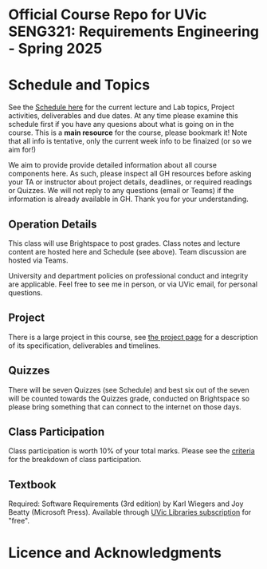 # Official Course Repo for UVic SENG321: Requirements Engineering - Spring 2025


# Schedule and Topics

See the [Schedule here](https://docs.google.com/document/d/1lIAfkCLYb_OpMs9Pn2eJzIaVxkIIcArO9WCxwbiTwMM/edit?usp=sharing) for the current lecture and Lab topics, Project activities, deliverables and due dates. At any time please examine this schedule first if you have any quesions about what is going on in the course. This is a **main resource** for the course, please bookmark it! Note that all info is tentative, only the current week info to be finaized (or so we aim for!)

We aim to provide provide detailed information about all course components here. As such, please inspect all GH resources before asking your TA or instructor about project details, deadlines, or required readings or Quizzes. We will not reply to any questions (email or Teams) if the information is already available in GH. Thank you for your understanding. 

## Operation Details
This class will use Brightspace to post grades. Class notes and lecture content are hosted here and Schedule (see above). Team discussion are hosted via Teams. 

University and department policies on professional conduct and integrity are applicable. Feel free to see me in person, or via UVic email, for personal questions.

## Project
There is a large project in this course, see [the project page](https://github.com/Uvic-SENG321Spring2025/course/tree/main/project) for a description of its specification, deliverables and timelines. 

## Quizzes
There will be seven Quizzes (see Schedule) and best six out of the seven will be counted towards the Quizzes grade, conducted on Brightspace so please bring something that can connect to the internet on those days.

## Class Participation
Class participation is worth 10% of your total marks. Please see the [criteria](https://github.com/Uvic-SENG321Spring2025/course/blob/main/Assessment%20of%20Class%20Participation.md) for the breakdown of class participation.

## Textbook
Required: Software Requirements (3rd edition) by Karl Wiegers and Joy Beatty (Microsoft Press). Available through [UVic Libraries subscription](https://search.library.uvic.ca/discovery/fulldisplay?context=PC&vid=01VIC_INST:01UVIC&search_scope=MyInst_and_CI&tab=LIBALL&docid=cdi_safari_books_v2_9780735679658) for "free".

# Licence and Acknowledgments
